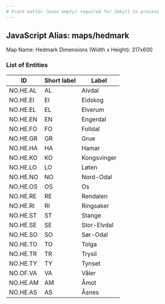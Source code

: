 ```yaml
---
# Front matter (even empty) required for Jekyll to process
---
```


## JavaScript Alias: maps/hedmark

Map Name: Hedmark
Dimensions (Width x Height): 317x600





### List of Entities

ID | Short label | Label
---|---|---|
NO.HE.AL|AL|Alvdal
NO.HE.EI|EI|Eidskog
NO.HE.EL|EL|Elverum
NO.HE.EN|EN|Engerdal
NO.HE.FO|FO|Folldal
NO.HE.GR|GR|Grue
NO.HE.HA|HA|Hamar
NO.HE.KO|KO|Kongsvinger
NO.HE.LO|LO|Løten
NO.HE.NO|NO|Nord-Odal
NO.HE.OS|OS|Os
NO.HE.RE|RE|Rendalen
NO.HE.RI|RI|Ringsaker
NO.HE.ST|ST|Stange
NO.HE.SE|SE|Stor-Elvdal
NO.HE.SO|SO|Sør-Odal
NO.HE.TO|TO|Tolga
NO.HE.TR|TR|Trysil
NO.HE.TY|TY|Tynset
NO.OF.VA|VA|Våler
NO.HE.AM|AM|Åmot
NO.HE.AS|AS|Åsnes

